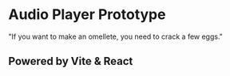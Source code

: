 # Audio Player Prototype

"If you want to make an omellete, you need to crack a few eggs."

## Powered by Vite & React
